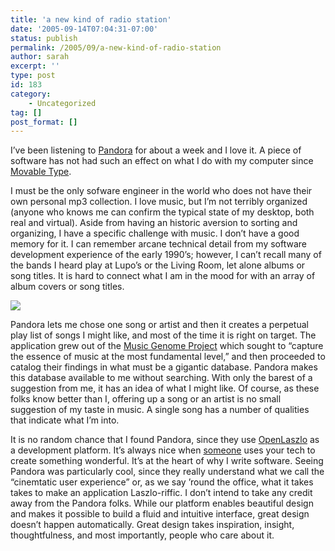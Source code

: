 ```yaml
---
title: 'a new kind of radio station'
date: '2005-09-14T07:04:31-07:00'
status: publish
permalink: /2005/09/a-new-kind-of-radio-station
author: sarah
excerpt: ''
type: post
id: 183
category:
    - Uncategorized
tag: []
post_format: []
---
```

I’ve been listening to [Pandora](http://www.pandora.com/) for about a week and I love it. A piece of software has not had such an effect on what I do with my computer since [Movable Type](http://www.sixapart.com/movabletype/).

I must be the only sofware engineer in the world who does not have their own personal mp3 collection. I love music, but I’m not terribly organized (anyone who knows me can confirm the typical state of my desktop, both real and virtual). Aside from having an historic aversion to sorting and organizing, I have a specific challenge with music. I don’t have a good memory for it. I can remember arcane technical detail from my software development experience of the early 1990’s; however, I can’t recall many of the bands I heard play at Lupo’s or the Living Room, let alone albums or song titles. It is hard to connect what I am in the mood for with an array of album covers or song titles.

![](https://www.ultrasaurus.com/images/blog/pandora/pandora-stations.gif)

Pandora lets me chose one song or artist and then it creates a perpetual play list of songs I might like, and most of the time it is right on target. The application grew out of the [Music Genome Project](http://www.pandora.com/mgp.shtml) which sought to “capture the essence of music at the most fundamental level,” and then proceeded to catalog their findings in what must be a gigantic database. Pandora makes this database available to me without searching. With only the barest of a suggestion from me, it has an idea of what I might like. Of course, as these folks know better than I, offering up a song or an artist is no small suggestion of my taste in music. A single song has a number of qualities that indicate what I’m into.

It is no random chance that I found Pandora, since they use [OpenLaszlo](http://www.openlaszlo.org) as a development platform. It’s always nice when [someone](http://tomconrad.blogspot.com/2005/08/pandora-and-openlaszlo.html) uses your tech to create something wonderful. It’s at the heart of why I write software. Seeing Pandora was particularly cool, since they really understand what we call the “cinemtatic user experience” or, as we say ’round the office, what it takes takes to make an application Laszlo-riffic. I don’t intend to take any credit away from the Pandora folks. While our platform enables beautiful design and makes it possible to build a fluid and intuitive interface, great design doesn’t happen automatically. Great design takes inspiration, insight, thoughtfulness, and most importantly, people who care about it.